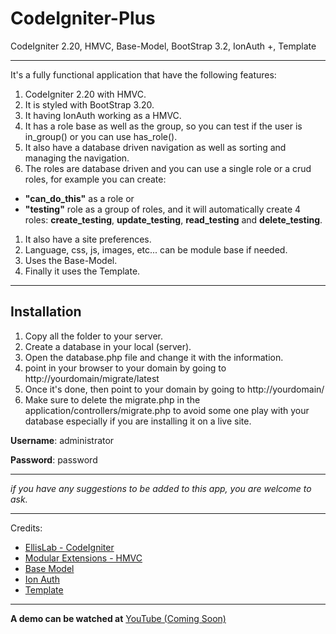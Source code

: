 CodeIgniter-Plus
================

CodeIgniter 2.20, HMVC, Base-Model, BootStrap 3.2, IonAuth +, Template

---

It's a fully functional application that have the following features:

1. CodeIgniter 2.20 with HMVC.
1. It is styled with BootStrap 3.20.
1. It having IonAuth working as a HMVC.
1. It has a role base as well as the group, so you can test if the user is in_group() or you can use has_role().
1. It also have a database driven navigation as well as sorting and managing the navigation.
1. The roles are database driven and you can use a single role or 	a crud roles, for example you can create:

- **"can_do_this"** as a role or
- **"testing"** role as a group of roles, and it will automatically create 4 roles: **create_testing**,  **update_testing**, **read_testing** and **delete_testing**.

1. It also have a site preferences.
1. Language, css, js, images, etc... can be module base if needed.
1. Uses the Base-Model.
1. Finally it uses the Template.

---
**Installation**
---

1. Copy all the folder to your server.
1. Create a database in your local (server).
1. Open the database.php file and change it with the information.
1. point in your browser to your domain by going to http://yourdomain/migrate/latest
1. Once it's done, then point to your domain by going to http://yourdomain/
1. Make sure to delete the migrate.php in the application/controllers/migrate.php to avoid some one play with your database especially if you are installing it on a live site.

**Username**: administrator

**Password**: password

---

_if you have any suggestions to be added to this app, you are welcome to ask._

---
Credits:
- [EllisLab - CodeIgniter](https://github.com/EllisLab/CodeIgniter)
- [Modular Extensions - HMVC](https://bitbucket.org/wiredesignz/codeigniter-modular-extensions-hmvcxxx)
- [Base Model](https://github.com/jamierumbelow/codeigniter-base-model/blob/master/core/MY_Model.php)
- [Ion Auth](https://github.com/benedmunds/CodeIgniter-Ion-Auth)
- [Template](https://github.com/philsturgeon/codeigniter-template)

---
**A demo can be watched at** [YouTube (Coming Soon)](#)
